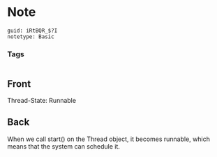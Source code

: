 # Note
```
guid: iRtBQR_$?I
notetype: Basic
```

### Tags
```
```

## Front
Thread-State: Runnable

## Back
When we call start() on the Thread object, it becomes runnable, which means that the system can schedule it.
